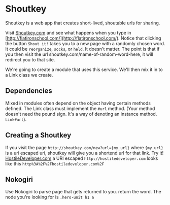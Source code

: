 

# Shoutkey
Shoutkey is a web app that creates short-lived, shoutable urls for sharing. 

Visit [Shoutkey.com](http://shoutkey.com/) and see what happens when you type in [http://flatironschool.com/](http://flatironschool.com/). Notice that clicking the button `Shout it!` takes you to a new page with a randomly chosen word. It could be `reorganize`, `socks`, or `held`. It doesn't matter. The point is that if you then visit the url shoutkey.com/name-of-random-word-here, it will redirect you to that site.

We're going to create a module that uses this service. We'll then mix it in to a Link class we create.

## Dependencies
Mixed in modules often depend on the object having certain methods defined. The Link class must implement the `#url` method. (Your method doesn't need the pound sign. It's a way of denoting an instance method. `Link#url`).

## Creating a Shoutkey
If you visit the page `http://shoutkey.com/new?url={my_url}` where `{my_url}` is a uri escaped uri, shoutkey will give you a shortend url for that link. Try it!
[HostileDeveloper.com](http://shoutkey.com/new?url=http%3A%2F%2Fhostiledeveloper.com%2F)
a URI escaped `http://hostiledeveloper.com` looks like this `http%3A%2F%2Fhostiledeveloper.com%2F`


## Nokogiri

Use Nokogiri to parse page that gets returned to you. return the word. The node you're looking for is `.hero-unit h1 a`
